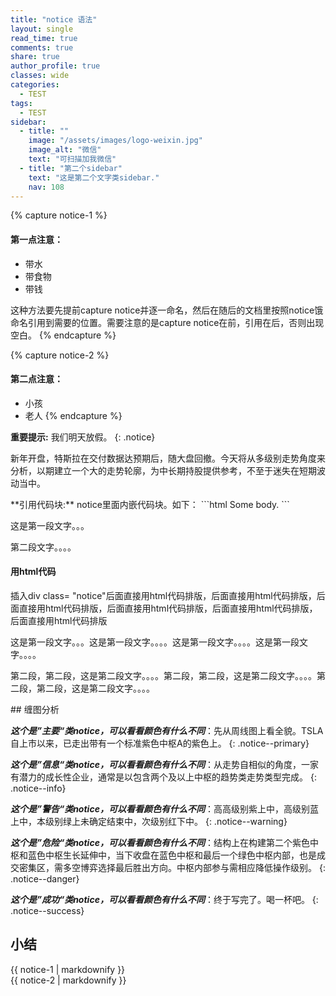 ```yaml
---
title: "notice 语法"
layout: single
read_time: true
comments: true
share: true
author_profile: true
classes: wide
categories:
  - TEST
tags:
  - TEST
sidebar:
  - title: ""
    image: "/assets/images/logo-weixin.jpg"
    image_alt: "微信"
    text: "可扫描加我微信"
  - title: "第二个sidebar"
    text: "这是第二个文字类sidebar."
    nav: 108
---
```


{% capture notice-1 %}
#### 第一点注意：
* 带水
* 带食物
* 带钱

这种方法要先提前capture notice并逐一命名，然后在随后的文档里按照notice饿命名引用到需要的位置。需要注意的是capture notice在前，引用在后，否则出现空白。
{% endcapture %}

{% capture notice-2 %}
#### 第二点注意：
- 小孩
- 老人
{% endcapture %}

**重要提示:** 
我们明天放假。
{: .notice}

新年开盘，特斯拉在交付数据达预期后，随大盘回撤。今天将从多级别走势角度来分析，以期建立一个大的走势轮廓，为中长期持股提供参考，不至于迷失在短期波动当中。

<div class="notice--primary" markdown="1">
**引用代码块:** notice里面内嵌代码块。如下：
```html
<html>
  <body>Some body.<body>
</html>
```
</div>

<div class="notice--info">
  <p>这是第一段文字。。。</p>
  <p>第二段文字。。。。</p>
</div>

<div class="notice">
  <h4>用html代码</h4>
  <p>插入div class=
  "notice"后面直接用html代码排版，后面直接用html代码排版，后面直接用html代码排版，后面直接用html代码排版，后面直接用html代码排版，后面直接用html代码排版</p>
  <p>这是第一段文字。。。这是第一段文字。。。。这是第一段文字。。。。这是第一段文字。。。。</p>
   <p>第二段，第二段，这是第二段文字。。。。第二段，第二段，这是第二段文字。。。。第二段，第二段，这是第二段文字。。。。</p>
</div>
## 缠图分析

***这个是”主要“类notice，可以看看颜色有什么不同***：先从周线图上看全貌。TSLA自上市以来，已走出带有一个标准紫色中枢A的紫色上。
{: .notice--primary}

***这个是”信息“类notice，可以看看颜色有什么不同***：从走势自相似的角度，一家有潜力的成长性企业，通常是以包含两个及以上中枢的趋势类走势类型完成。
{: .notice--info}

***这个是”警告“类notice，可以看看颜色有什么不同***：高高级别紫上中，高级别蓝上中，本级别绿上未确定结束中，次级别红下中。
{: .notice--warning}


***这个是”危险“类notice，可以看看颜色有什么不同***：结构上在构建第二个紫色中枢和蓝色中枢生长延伸中，当下收盘在蓝色中枢和最后一个绿色中枢内部，也是成交密集区，需多空博弈选择最后胜出方向。中枢内部参与需相应降低操作级别。
{: .notice--danger}

***这个是”成功“类notice，可以看看颜色有什么不同***：终于写完了。喝一杯吧。
{: .notice--success}

## 小结
<div class="notice">{{ notice-1 | markdownify }}</div>

<div class="notice">{{ notice-2 | markdownify }}</div>

